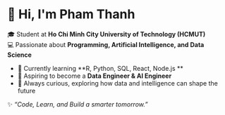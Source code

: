 # 👋 Hi, I'm Pham Thanh  

🎓 Student at **Ho Chi Minh City University of Technology (HCMUT)**  
💻 Passionate about **Programming, Artificial Intelligence, and Data Science**  

- 🌱 Currently learning **R, Python, SQL, React, Node.js **  
- 🎯 Aspiring to become a **Data Engineer & AI Engineer**  
- 🚀 Always curious, exploring how data and intelligence can shape the future  

✨ *“Code, Learn, and Build a smarter tomorrow.”*  
